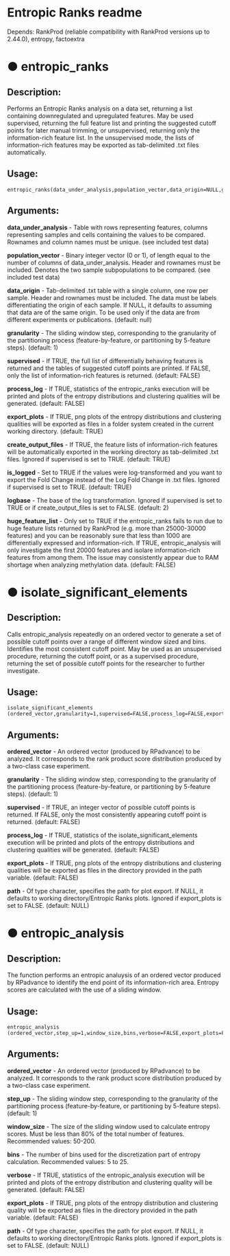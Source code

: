 # Entropic Ranks readme

Depends:
RankProd (reliable compatibility with RankProd versions up to 2.44.0), entropy, factoextra

# ● entropic_ranks

## Description:
Performs an Entropic Ranks analysis on a data set, returning a list containing downregulated and upregulated features. May be used supervised, returning the full feature list and printing the suggested cutoff points for later manual trimming, or unsupervised, returning only the information-rich feature list. In the unsupervised mode, the lists of information-rich features may be exported as tab-delimited .txt files automatically.

## Usage:
```{r}
entropic_ranks(data_under_analysis,population_vector,data_origin=NULL,granularity=1,supervised=FALSE,process_log=FALSE,export_plots=FALSE,create_output_files=FALSE,is_logged=TRUE,logbase=2,huge_feature_list=FALSE)
```

## Arguments:
**data_under_analysis** - Table with rows representing features, columns representing samples and cells containing the values to be compared. Rownames and column names must be unique. (see included test data)

**population_vector** - Binary integer vector (0 or 1), of length equal to the number of columns of data_under_analysis. Header and rownames must be included. Denotes the two sample subpopulations to be compared. (see included test data)

**data_origin** - Tab-delimited .txt table with a single column, one row per sample. Header and rownames must be included. The data must be labels differentiating the origin of each sample. If NULL, it defaults to assuming that data are of the same origin. To be used only if the data are from different experiments or publications. (default: null)

**granularity** - The sliding window step, corresponding to the granularity of the partitioning process (feature-by-feature, or partitioning by 5-feature steps). (default: 1)

**supervised** - If TRUE, the full list of differentially behaving features is returned and the tables of suggested cutoff points are printed. If FALSE, only the list of information-rich features is returned. (default: FALSE)

**process_log** - If TRUE, statistics of the entropic_ranks execution will be printed and plots of the entropy distributions and clustering qualities will be generated. (default: FALSE)

**export_plots** - If TRUE, png plots of the entropy distributions and clustering qualities will be exported as files in a folder system created in the current working directory. (default: TRUE)

**create_output_files** - If TRUE, the feature lists of information-rich features will be automatically exported in the working directory as tab-delimited .txt files. Ignored if supervised is set to TRUE. (default: TRUE)

**is_logged** - Set to TRUE if the values were log-transformed and you want to export the Fold Change instead of the Log Fold Change in .txt files. Ignored if supervised is set to TRUE. (default: TRUE)

**logbase** - The base of the log transformation. Ignored if supervised is set to TRUE or if create_output_files is set to FALSE. (default: 2)

**huge_feature_list** - Only set to TRUE if the entropic_ranks fails to run due to huge feature lists returned by RankProd (e.g. more than 25000-30000 features) and you can be reasonably sure that less than 1000 are differentially expressed and information-rich. If TRUE, entropic_analysis will only investigate the first 20000 features and isolare information-rich features from among them. The issue may consistently appear due to RAM shortage when analyzing methylation data. (default: FALSE)


# ● isolate_significant_elements

## Description:
Calls entropic_analysis repeatedly on an ordered vector to generate a set of possible cutoff points over a range of different window sized and bins. Identifies the most consistent cutoff point. May be used as an unsupervised procedure, returning the cutoff point, or as a supervised procedure, returning the set of possible cutoff points for the researcher to further investigate.

## Usage:
```{r}
isolate_significant_elements (ordered_vector,granularity=1,supervised=FALSE,process_log=FALSE,export_plots=FALSE,path=NULL)
```

## Arguments:
**ordered_vector** - An ordered vector (produced by RPadvance) to be analyzed. It corresponds to the rank product score distribution produced by a two-class case experiment.

**granularity** - The sliding window step, corresponding to the granularity of the partitioning process (feature-by-feature, or partitioning by 5-feature steps). (default: 1)

**supervised** - If TRUE, an integer vector of possible cutoff points is returned. If FALSE, only the most consistently appearing cutoff point is returned. (default: FALSE)

**process_log** - If TRUE, statistics of the isolate_significant_elements execution will be printed and plots of the entropy distributions and clustering qualities will be generated. (default: FALSE)

**export_plots** - If TRUE, png plots of the entropy distributions and clustering qualities will be exported as files in the directory provided in the path variable. (default: FALSE)

**path** - Of type character, specifies the path for plot export. If NULL, it defaults to working directory/Entropic Ranks plots. Ignored if export_plots is set to FALSE. (default: NULL)


# ● entropic_analysis
## Description:
The function performs an entropic analuysis of an ordered vector produced by RPadvance to identify the end point of its information-rich area. Entropy scores are calculated with the use of a sliding window.

## Usage:
```{r}
entropic_analysis (ordered_vector,step_up=1,window_size,bins,verbose=FALSE,export_plots=FALSE,path=NULL)
```

## Arguments:
**ordered_vector** - An ordered vector (produced by RPadvance) to be analyzed. It corresponds to the rank product score distribution produced by a two-class case experiment.

**step_up** - The sliding window step, corresponding to the granularity of the partitioning process (feature-by-feature, or partitioning by 5-feature steps). (default: 1)

**window_size** - The size of the sliding window used to calculate entropy scores. Must be less than 80% of the total number of features. Recommended values: 50-200.

**bins** - The number of bins used for the discretization part of entropy calculation. Recommended values: 5 to 25.

**verbose** - If TRUE, statistics of the entropic_analysis execution will be printed and plots of the entropy distribution and clustering quality will be generated. (default: FALSE)

**export_plots** - If TRUE, png plots of the entropy distribution and clustering quality will be exported as files in the directory provided in the path variable. (default: FALSE) 

**path** - Of type character, specifies the path for plot export. If NULL, it defaults to working directory/Entropic Ranks plots. Ignored if export_plots is set to FALSE. (default: NULL)
